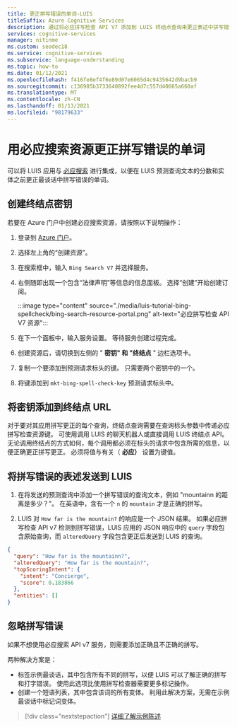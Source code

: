 ```yaml
---
title: 更正拼写错误的单词-LUIS
titleSuffix: Azure Cognitive Services
description: 通过将必应拼写检查 API V7 添加到 LUIS 终结点查询来更正表述中拼写错误的字词。
services: cognitive-services
manager: nitinme
ms.custom: seodec18
ms.service: cognitive-services
ms.subservice: language-understanding
ms.topic: how-to
ms.date: 01/12/2021
ms.openlocfilehash: f416fe8ef4f6e89d07e6065d4c9435642d9bacb9
ms.sourcegitcommit: c136985b3733640892fee4d7c557d40665a660af
ms.translationtype: MT
ms.contentlocale: zh-CN
ms.lasthandoff: 01/13/2021
ms.locfileid: "98179633"
---
```

# <a name="correct-misspelled-words-with-bing-search-resource"></a>用必应搜索资源更正拼写错误的单词

可以将 LUIS 应用与 [必应搜索](https://ms.portal.azure.com/#create/Microsoft.BingSearch) 进行集成，以便在 LUIS 预测查询文本的分数和实体之前更正最谈话中拼写错误的单词。

## <a name="create-endpoint-key"></a>创建终结点密钥

若要在 Azure 门户中创建必应搜索资源，请按照以下说明操作：

1. 登录到 [Azure 门户](https://portal.azure.com)。

2. 选择左上角的“创建资源”。

3. 在搜索框中，输入 `Bing Search V7` 并选择服务。

4. 右侧随即出现一个包含“法律声明”等信息的信息面板。 选择“创建”开始创建订阅。

    :::image type="content" source="./media/luis-tutorial-bing-spellcheck/bing-search-resource-portal.png" alt-text="必应拼写检查 API V7 资源":::

5. 在下一个面板中，输入服务设置。 等待服务创建过程完成。

6. 创建资源后，请切换到左侧的 " **密钥" 和 "终结点** " 边栏选项卡。 

7. 复制一个要添加到预测请求标头的键。 只需要两个密钥中的一个。

8. 将键添加到 `mkt-bing-spell-check-key` 预测请求标头中。

<!--
## Using the key in LUIS test panel
There are two places in LUIS to use the key. The first is in the [test panel](luis-interactive-test.md#view-bing-spell-check-corrections-in-test-panel). The key isn't saved into LUIS but instead is a session variable. You need to set the key every time you want the test panel to apply the Bing Spell Check API v7 service to the utterance. See [instructions](luis-interactive-test.md#view-bing-spell-check-corrections-in-test-panel) in the test panel for setting the key.
-->
## <a name="adding-the-key-to-the-endpoint-url"></a>将密钥添加到终结点 URL
对于要对其应用拼写更正的每个查询，终结点查询需要在查询标头参数中传递必应拼写检查资源键。 可使用调用 LUIS 的聊天机器人或直接调用 LUIS 终结点 API。 无论调用终结点的方式如何，每个调用都必须在标头的请求中包含所需的信息，以便正确更正拼写更正。 必须将值与有关（ **必应）** 设置为键值。


## <a name="send-misspelled-utterance-to-luis"></a>将拼写错误的表述发送到 LUIS
1. 在将发送的预测查询中添加一个拼写错误的查询文本，例如 "mountainn 的距离是多少？"。 在英语中，含有一个 `n` 的 `mountain` 才是正确的拼写。

2. LUIS 对 `How far is the mountain?` 的响应是一个 JSON 结果。 如果必应拼写检查 API v7 检测到拼写错误，LUIS 应用的 JSON 响应中的 `query` 字段包含原始查询，而 `alteredQuery` 字段包含更正后发送到 LUIS 的查询。

```json
{
  "query": "How far is the mountainn?",
  "alteredQuery": "How far is the mountain?",
  "topScoringIntent": {
    "intent": "Concierge",
    "score": 0.183866
  },
  "entities": []
}
```

## <a name="ignore-spelling-mistakes"></a>忽略拼写错误

如果不想使用必应搜索 API v7 服务，则需要添加正确且不正确的拼写。

两种解决方案是：

* 标签示例最谈话，其中包含所有不同的拼写，以便 LUIS 可以了解正确的拼写和打字错误。 使用此选项比使用拼写检查器需要更多标记操作。
* 创建一个短语列表，其中包含该词的所有变体。 利用此解决方案，无需在示例最谈话中标记词变体。


> [!div class="nextstepaction"]
> [详细了解示例陈述](./luis-how-to-add-entities.md)
